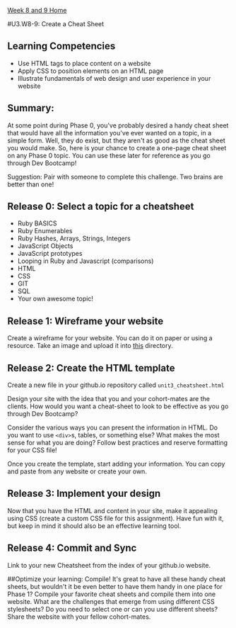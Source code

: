[Week 8 and 9 Home](./)

#U3.W8-9: Create a Cheat Sheet

## Learning Competencies
- Use HTML tags to place content on a website
- Apply CSS to position elements on an HTML page
- Illustrate fundamentals of web design and user experience in your website

## Summary:
At some point during Phase 0, you've probably desired a handy cheat sheet that would have all the information you've ever wanted on a topic, in a simple form. Well, they do exist, but they aren't as good as the cheat sheet you would make. So, here is your chance to create a one-page cheat sheet on any Phase 0 topic. You can use these later for reference as you go through Dev Bootcamp!

Suggestion: Pair with someone to complete this challenge. Two brains are better than one!

## Release 0: Select a topic for a cheatsheet
 - Ruby BASICS
 - Ruby Enumerables
 - Ruby Hashes, Arrays, Strings, Integers
 - JavaScript Objects
 - JavaScript prototypes
 - Looping in Ruby and Javascript (comparisons)
 - HTML
 - CSS
 - GIT
 - SQL
 - Your own awesome topic!

## Release 1: Wireframe your website
Create a wireframe for your website. You can do it on paper or using a resource. Take an image and upload it into [this](./) directory.

## Release 2: Create the HTML template
Create a new file in your github.io repository called `unit3_cheatsheet.html`

Design your site with the idea that you and your cohort-mates are the clients. How would you want a cheat-sheet to look to be effective as you go through Dev Bootcamp?

Consider the various ways you can present the information in HTML. Do you want to use `<div>`s, tables, or something else? What makes the most sense for what you are doing? Follow best practices and reserve formatting for your CSS file!

Once you create the template, start adding your information. You can copy and paste from any website or create your own. 

## Release 3: Implement your design
Now that you have the HTML and content in your site, make it appealing using CSS (create a custom CSS file for this assignment). Have fun with it, but keep in mind it should also be an effective learning tool.

## Release 4: Commit and Sync
Link to your new Cheatsheet from the index of your github.io website. 

##Optimize your learning: Compile!
It's great to have all these handy cheat sheets, but wouldn't it be even better to have them handy in one place for Phase 1?  Compile your favorite cheat sheets and compile them into one website. What are the challenges that emerge from using different CSS stylesheets? Do you need to select one or can you use different sheets? Share the website with your fellow cohort-mates. 